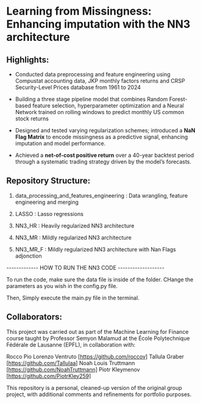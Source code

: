 

# Learning from Missingness: Enhancing imputation with the NN3 architecture


## Highlights: 

- Conducted data preprocessing and feature engineering using Compustat accounting data, JKP monthly factors returns and CRSP Security-Level Prices database from 1961 to 2024

- Building a three stage pipeline model that combines Random Forest-based feature selection, hyperparameter optimization and a Neural Network trained on rolling windows to     predict monthly US common stock returns

- Designed and tested varying regularization schemes; introduced a **NaN Flag Matrix** to encode missingness as a predictive signal, enhancing imputation and model performance.

- Achieved a **net-of-cost positive return** over a 40-year backtest period through a systematic trading strategy driven by the model’s forecasts.



## Repository Structure:

1. data_processing_and_features_engineering : Data wrangling, feature engineering and merging

2. LASSO : Lasso regressions

3. NN3_HR : Heavily regularized NN3 architecture 

4. NN3_MR : Mildly regularized NN3 architecture

5. NN3_MR_F : Mildly regularized NN3 architecture with Nan Flags adjonction

------------- HOW TO RUN THE NN3 CODE -------------------

To run the code, make sure the data file is inside of the folder. CHange the parameters as you wish in the config.py file.

Then, Simply execute the main.py file in the terminal.

## Collaborators: 
This project was carried out as part of the Machine Learning for Finance course taught by Professor Semyon Malamud at the École Polytechnique Fédérale de Lausanne (EPFL), in collaboration with:

Rocco Pio Lorenzo Ventruto [https://github.com/roccov]
Tallula Graber [https://github.com/Tallulaa]
Noah Louis Truttmann [https://github.com/NoahTruttmann]
Piotr Kleymenov [https://github.com/PiotrKley259]

This repository is a personal, cleaned-up version of the original group project, with additional comments and refinements for portfolio purposes.
